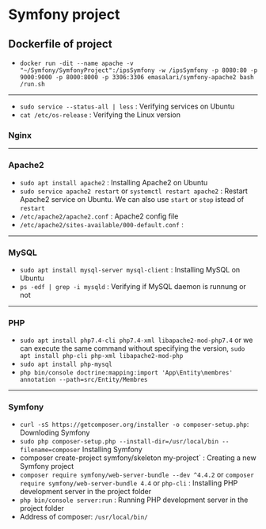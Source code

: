 # Symfony project

## Dockerfile of project

- `docker run -dit --name apache -v "~/Symfony/SymfonyProject":/ipsSymfony -w /ipsSymfony -p 8080:80 -p 9000:9000 -p 8000:8000 -p 3306:3306 emasalari/symfony-apache2 bash /run.sh`

---

- `sudo service --status-all | less` : Verifying services on Ubuntu
- `cat /etc/os-release` : Verifying the Linux version

### Nginx

---

### Apache2

- `sudo apt install apache2` : Installing Apache2 on Ubuntu
- `sudo service apache2 restart` or `systemctl restart apache2` : Restart Apache2 service on Ubuntu. We can also use `start` or `stop` istead of `restart`
- `/etc/apache2/apache2.conf` : Apache2 config file
- `/etc/apache2/sites-available/000-default.conf` :

---

### MySQL

- `sudo apt install mysql-server mysql-client` : Installing MySQL on Ubuntu
- `ps -edf | grep -i mysqld` : Verifying if MySQL daemon is runnung or not

---

### PHP

- `sudo apt install php7.4-cli php7.4-xml libapache2-mod-php7.4` or we can execute the same command without specifying the version, `sudo apt install php-cli php-xml libapache2-mod-php`
- `sudo apt install php-mysql`
- `php bin/console doctrine:mapping:import 'App\Entity\membres' annotation --path=src/Entity/Membres`

---

### Symfony

- `curl -sS https://getcomposer.org/installer -o composer-setup.php`: Downloding Symfony
- `sudo php composer-setup.php --install-dir=/usr/local/bin --filename=composer` Installing Symfony
- composer create-project symfony/skeleton my-project` : Creating a new Symfony project
- `composer require symfony/web-server-bundle --dev ^4.4.2` or `composer require symfony/web-server-bundle 4.4` or `php-cli` : Installing PHP development server in the project folder
- `php bin/console server:run` : Running PHP development server in the project folder
- Address of composer: `/usr/local/bin/`
